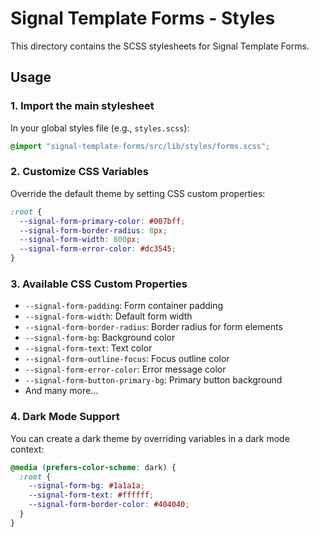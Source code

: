 # Signal Template Forms - Styles

This directory contains the SCSS stylesheets for Signal Template Forms.

## Usage

### 1. Import the main stylesheet

In your global styles file (e.g., `styles.scss`):

```scss
@import "signal-template-forms/src/lib/styles/forms.scss";
```

### 2. Customize CSS Variables

Override the default theme by setting CSS custom properties:

```scss
:root {
  --signal-form-primary-color: #007bff;
  --signal-form-border-radius: 8px;
  --signal-form-width: 800px;
  --signal-form-error-color: #dc3545;
}
```

### 3. Available CSS Custom Properties

- `--signal-form-padding`: Form container padding
- `--signal-form-width`: Default form width
- `--signal-form-border-radius`: Border radius for form elements
- `--signal-form-bg`: Background color
- `--signal-form-text`: Text color
- `--signal-form-outline-focus`: Focus outline color
- `--signal-form-error-color`: Error message color
- `--signal-form-button-primary-bg`: Primary button background
- And many more...

### 4. Dark Mode Support

You can create a dark theme by overriding variables in a dark mode context:

```scss
@media (prefers-color-scheme: dark) {
  :root {
    --signal-form-bg: #1a1a1a;
    --signal-form-text: #ffffff;
    --signal-form-border-color: #404040;
  }
}
```
